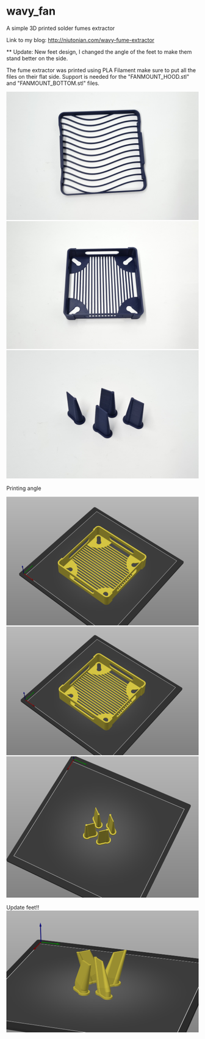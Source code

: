 # wavy_fan
A simple 3D printed solder fumes extractor

Link to my blog: http://niutonian.com/wavy-fume-extractor

** Update: New feet design, I changed the angle of the feet to make them stand better on the side. 


The fume extractor was printed using PLA Filament make sure to put all the files on their flat side.
Support is needed for the "FANMOUNT_HOOD.stl" and "FANMOUNT_BOTTOM.stl" files.

![alt text](https://github.com/Niutonian/wavy_fan/blob/main/ASSEMBLY/FRONT.jpg?raw=true)
![alt text](https://github.com/Niutonian/wavy_fan/blob/main/ASSEMBLY/BACK.jpg?raw=true)
![alt text](https://github.com/Niutonian/wavy_fan/blob/main/ASSEMBLY/FEET.jpg?raw=true)

Printing angle

![alt text](https://github.com/Niutonian/wavy_fan/blob/main/ASSEMBLY/wavy_a.png?raw=true)
![alt text](https://github.com/Niutonian/wavy_fan/blob/main/ASSEMBLY/wavy_b.png?raw=true)
![alt text](https://github.com/Niutonian/wavy_fan/blob/main/ASSEMBLY/wavy_c.png?raw=true)

Update feet!! 
![alt text](https://github.com/Niutonian/wavy_fan/blob/main/ASSEMBLY/wavy_new_feet.png?raw=true)




